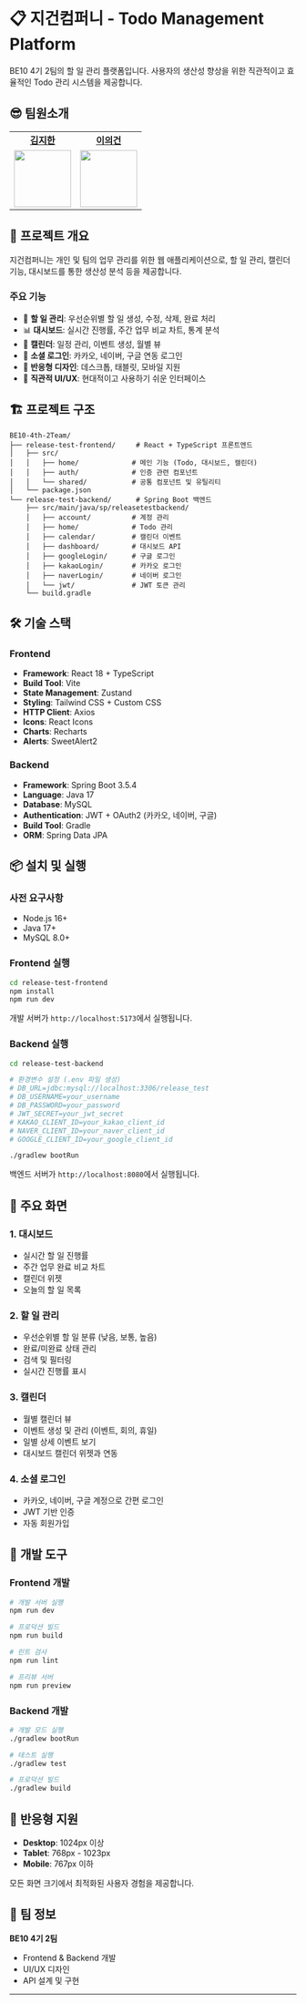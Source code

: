 # 📋 지건컴퍼니 - Todo Management Platform

BE10 4기 2팀의 할 일 관리 플랫폼입니다. 사용자의 생산성 향상을 위한 직관적이고 효율적인 Todo 관리 시스템을 제공합니다.

## 😎 팀원소개

<table>
   <tr>
    <td align="center"><b><a href="https://github.com/IsKJH">김지한</a></b></td>
    <td align="center"><b><a href="https://github.com/leeeeegun">이의건</a></b></td>
  </tr>
  <tr>
    <td align="center"><a href="https://github.com/IsKJH"><img src="https://avatars.githubusercontent.com/u/207959007?v=4" width="100px" /></a></td>
    <td align="center"><a href="https://github.com/leeeeegun"><img src="https://avatars.githubusercontent.com/u/211801669?v=4" width="100px" /></a></td>  
  </tr>
  </table>

## 🚀 프로젝트 개요

지건컴퍼니는 개인 및 팀의 업무 관리를 위한 웹 애플리케이션으로, 할 일 관리, 캘린더 기능, 대시보드를 통한 생산성 분석 등을 제공합니다.

### 주요 기능

- 📝 **할 일 관리**: 우선순위별 할 일 생성, 수정, 삭제, 완료 처리
- 📊 **대시보드**: 실시간 진행률, 주간 업무 비교 차트, 통계 분석
- 📅 **캘린더**: 일정 관리, 이벤트 생성, 월별 뷰
- 🔐 **소셜 로그인**: 카카오, 네이버, 구글 연동 로그인
- 📱 **반응형 디자인**: 데스크톱, 태블릿, 모바일 지원
- 🎨 **직관적 UI/UX**: 현대적이고 사용하기 쉬운 인터페이스

## 🏗️ 프로젝트 구조

```
BE10-4th-2Team/
├── release-test-frontend/     # React + TypeScript 프론트엔드
│   ├── src/
│   │   ├── home/             # 메인 기능 (Todo, 대시보드, 캘린더)
│   │   ├── auth/             # 인증 관련 컴포넌트
│   │   └── shared/           # 공통 컴포넌트 및 유틸리티
│   └── package.json
└── release-test-backend/      # Spring Boot 백엔드
    ├── src/main/java/sp/releasetestbackend/
    │   ├── account/          # 계정 관리
    │   ├── home/             # Todo 관리
    │   ├── calendar/         # 캘린더 이벤트
    │   ├── dashboard/        # 대시보드 API
    │   ├── googleLogin/      # 구글 로그인
    │   ├── kakaoLogin/       # 카카오 로그인
    │   ├── naverLogin/       # 네이버 로그인
    │   └── jwt/              # JWT 토큰 관리
    └── build.gradle
```

## 🛠️ 기술 스택

### Frontend
- **Framework**: React 18 + TypeScript
- **Build Tool**: Vite
- **State Management**: Zustand
- **Styling**: Tailwind CSS + Custom CSS
- **HTTP Client**: Axios
- **Icons**: React Icons
- **Charts**: Recharts
- **Alerts**: SweetAlert2

### Backend
- **Framework**: Spring Boot 3.5.4
- **Language**: Java 17
- **Database**: MySQL
- **Authentication**: JWT + OAuth2 (카카오, 네이버, 구글)
- **Build Tool**: Gradle
- **ORM**: Spring Data JPA

## 📦 설치 및 실행

### 사전 요구사항
- Node.js 16+
- Java 17+
- MySQL 8.0+

### Frontend 실행

```bash
cd release-test-frontend
npm install
npm run dev
```

개발 서버가 `http://localhost:5173`에서 실행됩니다.

### Backend 실행

```bash
cd release-test-backend

# 환경변수 설정 (.env 파일 생성)
# DB_URL=jdbc:mysql://localhost:3306/release_test
# DB_USERNAME=your_username
# DB_PASSWORD=your_password
# JWT_SECRET=your_jwt_secret
# KAKAO_CLIENT_ID=your_kakao_client_id
# NAVER_CLIENT_ID=your_naver_client_id
# GOOGLE_CLIENT_ID=your_google_client_id

./gradlew bootRun
```

백엔드 서버가 `http://localhost:8080`에서 실행됩니다.

## 🌟 주요 화면

### 1. 대시보드
- 실시간 할 일 진행률
- 주간 업무 완료 비교 차트
- 캘린더 위젯
- 오늘의 할 일 목록

### 2. 할 일 관리
- 우선순위별 할 일 분류 (낮음, 보통, 높음)
- 완료/미완료 상태 관리
- 검색 및 필터링
- 실시간 진행률 표시

### 3. 캘린더
- 월별 캘린더 뷰
- 이벤트 생성 및 관리 (이벤트, 회의, 휴일)
- 일별 상세 이벤트 보기
- 대시보드 캘린더 위젯과 연동

### 4. 소셜 로그인
- 카카오, 네이버, 구글 계정으로 간편 로그인
- JWT 기반 인증
- 자동 회원가입

## 🔧 개발 도구

### Frontend 개발
```bash
# 개발 서버 실행
npm run dev

# 프로덕션 빌드
npm run build

# 린트 검사
npm run lint

# 프리뷰 서버
npm run preview
```

### Backend 개발
```bash
# 개발 모드 실행
./gradlew bootRun

# 테스트 실행
./gradlew test

# 프로덕션 빌드
./gradlew build
```

## 📱 반응형 지원

- **Desktop**: 1024px 이상
- **Tablet**: 768px - 1023px
- **Mobile**: 767px 이하

모든 화면 크기에서 최적화된 사용자 경험을 제공합니다.

## 🤝 팀 정보

**BE10 4기 2팀**
- Frontend & Backend 개발
- UI/UX 디자인
- API 설계 및 구현

---
